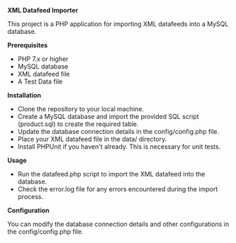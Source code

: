 **XML Datafeed Importer**

This project is a PHP application for importing XML datafeeds into a MySQL database.

**Prerequisites**

- PHP 7.x or higher
- MySQL database
- XML datafeed file
- A Test Data file

**Installation**

- Clone the repository to your local machine.
- Create a MySQL database and import the provided SQL script (product.sql) to create the required table.
- Update the database connection details in the config/config.php file.
- Place your XML datafeed file in the data/ directory.
- Install PHPUnit if you haven't already. This is necessary for unit tests.


**Usage**

- Run the datafeed.php script to import the XML datafeed into the database.
- Check the error.log file for any errors encountered during the import process.

**Configuration**

You can modify the database connection details and other configurations in the config/config.php file.